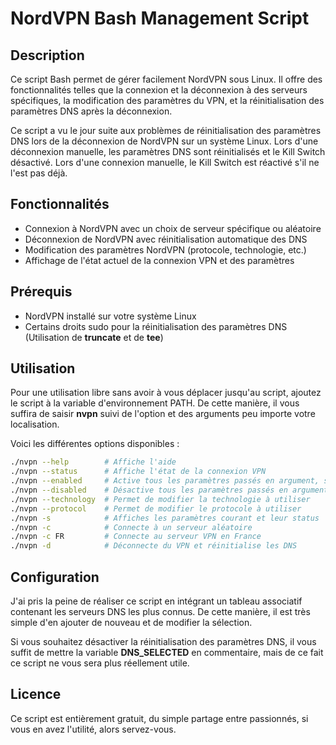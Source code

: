 # NordVPN Bash Management Script

## Description
Ce script Bash permet de gérer facilement NordVPN sous Linux. 
Il offre des fonctionnalités telles que la connexion et la déconnexion à des serveurs spécifiques, 
la modification des paramètres du VPN, et la réinitialisation des paramètres DNS après la déconnexion.

Ce script a vu le jour suite aux problèmes de réinitialisation des paramètres DNS lors de la déconnexion de NordVPN sur un système Linux.
Lors d'une déconnexion manuelle, les paramètres DNS sont réinitialisés et le Kill Switch désactivé.
Lors d'une connexion manuelle, le Kill Switch est réactivé s'il ne l'est pas déjà.

## Fonctionnalités
- Connexion à NordVPN avec un choix de serveur spécifique ou aléatoire
- Déconnexion de NordVPN avec réinitialisation automatique des DNS
- Modification des paramètres NordVPN (protocole, technologie, etc.)
- Affichage de l'état actuel de la connexion VPN et des paramètres

## Prérequis
- NordVPN installé sur votre système Linux
- Certains droits sudo pour la réinitialisation des paramètres DNS (Utilisation de **truncate** et de **tee**)

## Utilisation
Pour une utilisation libre sans avoir à vous déplacer jusqu'au script, ajoutez le script à la variable d'environnement PATH.
De cette manière, il vous suffira de saisir **nvpn** suivi de l'option et des arguments peu importe votre localisation.

Voici les différentes options disponibles :
```bash
./nvpn --help        # Affiche l'aide
./nvpn --status      # Affiche l'état de la connexion VPN
./nvpn --enabled     # Active tous les paramètres passés en argument, séparés par un espace
./nvpn --disabled    # Désactive tous les paramètres passés en argument, séparés par un espace
./nvpn --technology  # Permet de modifier la technologie à utiliser 
./nvpn --protocol    # Permet de modifier le protocole à utiliser
./nvpn -s            # Affiches les paramètres courant et leur status
./nvpn -c            # Connecte à un serveur aléatoire
./nvpn -c FR         # Connecte au serveur VPN en France
./nvpn -d            # Déconnecte du VPN et réinitialise les DNS
```

## Configuration
J'ai pris la peine de réaliser ce script en intégrant un tableau associatif contenant les serveurs DNS les plus connus.
De cette manière, il est très simple d'en ajouter de nouveau et de modifier la sélection.

Si vous souhaitez désactiver la réinitialisation des paramètres DNS, 
il vous suffit de mettre la variable **DNS_SELECTED** en commentaire, 
mais de ce fait ce script ne vous sera plus réellement utile.

## Licence
Ce script est entièrement gratuit, du simple partage entre passionnés, si vous en avez l'utilité, alors servez-vous.
